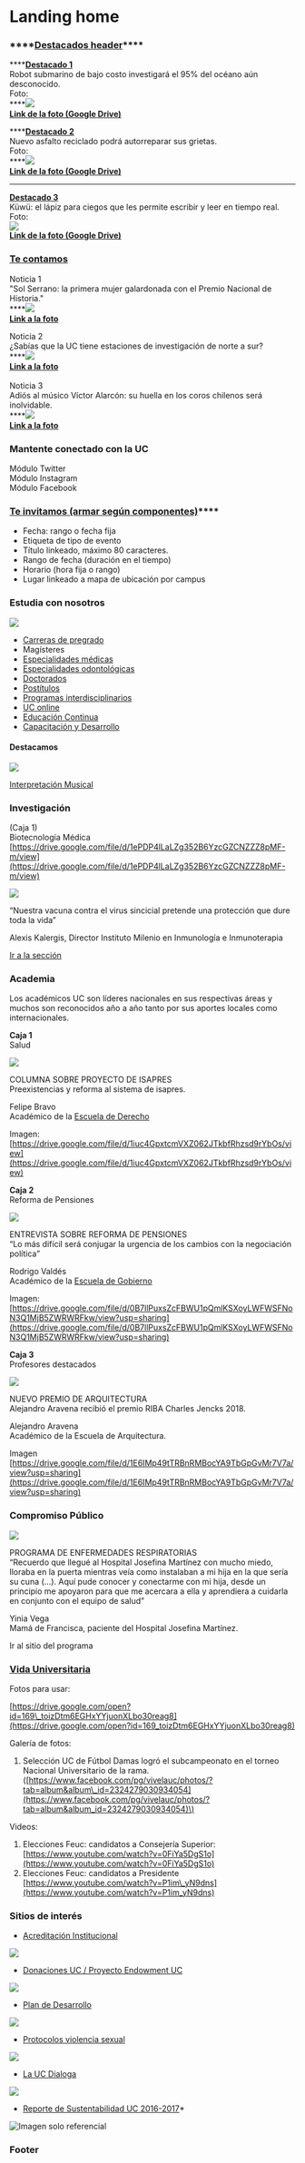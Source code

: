# Landing home

### \*\*\*\*[**Destacados header**](destacados-header/)\*\*\*\*

\*\*\*\*[**Destacado 1**](destacados-header/destacado-1.md)  
Robot submarino de bajo costo investigará el 95% del océano aún desconocido.  
Foto:  
****[![](https://lh3.googleusercontent.com/Hmu7IqU_gpSzTYXHs6RrAAhrdzuLEy04V7RYN2EO7pIJkx9EVkbXzWK5rv8_sKnc1hJceISKbAQ-H-KB_EG1mKta6ECHLbOJXwLFup-hnSGqROc_isOqtJ4mwk9hgTy0Xiy6I7Ly)  
**Link de la foto \(Google Drive\)**](https://drive.google.com/open?id=1MzuO7s_p5tCaErfUs1bAZ4vUmXXoOGZN)  


\*\*\*\*[**Destacado 2**](destacados-header/destacado-2.md)  
Nuevo asfalto reciclado podrá autorreparar sus grietas.  
Foto:  
****[![](https://lh5.googleusercontent.com/artBhu8vjZEl_3jQI1IrvKnN5YZuINDiXOW16e9rVleQm0ADQtwWbp5j9QC4M5nkg_R5tjijsGnOT6uyIm6jflBw1_4jE80r0_N74ZO1eZurz2jgSK6kRxV3jMcwcuX2vSf3bTb7)  
**Link de la foto \(Google Drive\)**](https://drive.google.com/open?id=1geAH0nL3Ikpi0SYSXAV1D20LYuLvQfW_)  
****  
  
[**Destacado 3**](destacados-header/destacado-3.md)  
Küwü: el lápiz para ciegos que les permite escribir y leer en tiempo real.  
Foto:  
[![](https://lh6.googleusercontent.com/oYbkKTrUc2_KJqqiQ3EQ0PFvyffJjwHPrNoaMzZnhTlV0NGDFmuo2bC_1v55r-cnUmCdy0kQ2BB098DROOffRW02j6QkZfdwklV4E_Q-j3gpAUAQa9x6ZenJyhkptDs4Ub_KbDVS)  
**Link de la foto \(Google Drive\)**](https://drive.google.com/open?id=1uyiW80uZxLSr_8T-9DTmHh5L0mIfFqpN)  


### [Te contamos](te-contamos/)

Noticia 1  
"Sol Serrano: la primera mujer galardonada con el Premio Nacional de Historia."  
****[![](https://lh5.googleusercontent.com/9VGgKqv0Roh1c7zM-d-JrEwo_Skyh-VSAekJRDK-YzttEAS4EOTTKcjZu9c86tuSXFtkx3n5I2KIHf7zXiRA7GIE2JoT385bAFxkkCSB1kGV1v9RDQDFMDjhmV2DWMseBLLL2MsS)](https://drive.google.com/open?id=1ald3OXxvt8ueg8n0xiUCqlMPJ5K1znsI)  
[**Link a la foto**](https://drive.google.com/open?id=1ald3OXxvt8ueg8n0xiUCqlMPJ5K1znsI)  


Noticia 2  
¿Sabías que la UC tiene estaciones de investigación de norte a sur?  
****[![](https://lh3.googleusercontent.com/lA4GAhS9WEgV_uCNniOAk9EKrLH9w7yFM31b7e5KrpeFkZ-LQfHRpk0iCUqjOEIlINVZKRjO0rF6kd8kd7h3zY3-mZ0f7bTT8UTpJjVIcf9MIErCkej5tOI_trBiBA6UNgHAIBIk)](https://drive.google.com/open?id=1X9Bj76lGT8TUQKU2szUrG15U3ljNJUjw)  
[**Link a la foto**  
](https://drive.google.com/open?id=1X9Bj76lGT8TUQKU2szUrG15U3ljNJUjw)  
Noticia 3  
Adiós al músico Víctor Alarcón: su huella en los coros chilenos será inolvidable.  
****[![](https://lh6.googleusercontent.com/YUx45IV-SRJC6Rb5EnhZn4LY3yJ7d83C4NHleHPRk9eAKoMvGmGNYZh8OEEZa2MXFPWLvMsI-mHwFsdz-RGXhEsJgrV0FOfAcHERTp3FguwBvdytakqtGl-WTkFc_8wl2gUWDW3P)](https://drive.google.com/open?id=1hPIPiP-SZKAHG9fNk1lNrKByStIJTDcw)  
[**Link a la foto**](https://drive.google.com/open?id=1hPIPiP-SZKAHG9fNk1lNrKByStIJTDcw)  


###  **Mantente conectado con la UC**

Módulo Twitter  
Módulo Instagram  
Módulo Facebook  


###  [**Te invitamos \(armar según componentes\)**](te-invitamos/)\*\*\*\*

* Fecha: rango o fecha fija
* Etiqueta de tipo de evento
* Título linkeado, máximo 80 caracteres.
* Rango de fecha \(duración en el tiempo\)
* Horario \(hora fija o rango\)
* Lugar linkeado a mapa de ubicación por campus

### Estudia con nosotros

![](../.gitbook/assets/home-estudiaconnosotros-caja.JPG)

* [Carreras de pregrado](http://admisionyregistros.uc.cl/futuros-alumnos/admision-via-psu/carreras)
* Magísteres
* [Especialidades médicas](https://medicina.uc.cl/postgrado/especialidades-medicas/)
* [Especialidades odontológicas](https://odontologia.uc.cl/postgrado/especialidades/)
* [Doctorados](http://doctorados.uc.cl/es/programas/nuestros-programas)
* [Postítulos](listado-de-postitulo.md)
* [Programas interdisciplinarios](programas-interdisciplinarios.md)
* [UC online](http://uconline.uc.cl/)
* [Educación Continua](http://www.educacioncontinua.uc.cl/)
* [Capacitación y Desarrollo](http://capacitacion.uc.cl/)

#### Destacamos

![](../.gitbook/assets/estudiaconnostros_destacamos_interpretacionmusical.png)

[Interpretación Musical](http://admisionyregistros.uc.cl/futuros-alumnos/admision-via-psu/carreras/1697-carreras-pregrado-interprete-musical)

###  Investigación

\(Caja 1\)  
Biotecnología Médica   
[https://drive.google.com/file/d/1ePDP4lLaLZg352B6YzcGZCNZZZ8pMF-m/view](https://drive.google.com/file/d/1ePDP4lLaLZg352B6YzcGZCNZZZ8pMF-m/view)

![](../.gitbook/assets/img_0172.JPG)

  
“Nuestra vacuna contra el virus sincicial pretende una protección que dure toda la vida”  
  
Alexis Kalergis, Director Instituto Milenio en Inmunología e Inmunoterapia  
  
[Ir a la sección](../investigacion/untitled-1.md)  
  


### Academia

Los académicos UC son líderes nacionales en sus respectivas áreas y muchos son reconocidos año a año tanto por sus aportes locales como internacionales.

**Caja 1**  
Salud

![](../.gitbook/assets/dbz9kzhxcaibkmr.jpg)

  
COLUMNA SOBRE PROYECTO DE ISAPRES  
Preexistencias y reforma al sistema de isapres.  
  
Felipe Bravo  
Académico de la [Escuela de Derecho](http://derecho.uc.cl/es/)  
  
Imagen: [https://drive.google.com/file/d/1iuc4GpxtcmVXZ062JTkbfRhzsd9rYbOs/view](https://drive.google.com/file/d/1iuc4GpxtcmVXZ062JTkbfRhzsd9rYbOs/view)

  
**Caja 2**  
Reforma de Pensiones

![](../.gitbook/assets/_mg_0282.JPG)

ENTREVISTA SOBRE REFORMA DE PENSIONES  
“Lo más difícil será conjugar la urgencia de los cambios con la negociación política”  
  
Rodrigo Valdés  
Académico de la [Escuela de Gobierno](http://gobierno.uc.cl/es/)

Imagen:  
[https://drive.google.com/file/d/0B7llPuxsZcFBWU1pQmlKSXoyLWFWSFNoN3Q1MjB5ZWRWRFkw/view?usp=sharing](https://drive.google.com/file/d/0B7llPuxsZcFBWU1pQmlKSXoyLWFWSFNoN3Q1MjB5ZWRWRFkw/view?usp=sharing)

**Caja 3**  
Profesores destacados  


![](../.gitbook/assets/18-09-13__alejandro_aravena_to_receive_2018_riba_charles_jencks_award_resizedmainheadshot_4.jpg)

NUEVO PREMIO DE ARQUITECTURA  
Alejandro Aravena recibió el premio RIBA Charles Jencks 2018.

Alejandro Aravena  
Académico de la Escuela de Arquitectura.

Imagen  
[https://drive.google.com/file/d/1E6IMp49tTRBnRMBocYA9TbGpGvMr7V7a/view?usp=sharing](https://drive.google.com/file/d/1E6IMp49tTRBnRMBocYA9TbGpGvMr7V7a/view?usp=sharing)

### Compromiso Público

![](../.gitbook/assets/recurso-1-100.jpg)

PROGRAMA DE ENFERMEDADES RESPIRATORIAS  
“Recuerdo que llegué al Hospital Josefina Martínez con mucho miedo, lloraba en la puerta mientras veía como instalaban a mi hija en la que sería su cuna \(...\). Aquí pude conocer y conectarme con mi hija, desde un principio me apoyaron para que me acercara a ella y aprendiera a cuidarla en conjunto con el equipo de salud”  
  
Yinia Vega  
Mamá de Francisca, paciente del Hospital Josefina Martínez.  
  
Ir al sitio del programa  
  


###  [Vida Universitaria](vida-universitara/)

Fotos para usar:

[https://drive.google.com/open?id=169\_toizDtm6EGHxYYjuonXLbo30reag8](https://drive.google.com/open?id=169_toizDtm6EGHxYYjuonXLbo30reag8)  
  
Galería de fotos:

1. Selección UC de Fútbol Damas logró el subcampeonato en el torneo Nacional Universitario de la rama. \([https://www.facebook.com/pg/vivelauc/photos/?tab=album&album\_id=2324279030934054](https://www.facebook.com/pg/vivelauc/photos/?tab=album&album_id=2324279030934054)\)

Videos:

1. Elecciones Feuc: candidatos a Consejería Superior: [https://www.youtube.com/watch?v=0FiYa5DgS1o](https://www.youtube.com/watch?v=0FiYa5DgS1o)
2. Elecciones Feuc: candidatos a Presidente [https://www.youtube.com/watch?v=P1im\_yN9dns](https://www.youtube.com/watch?v=P1im_yN9dns)



### Sitios de interés

* [Acreditación Institucional](http://acreditacion.uc.cl)

![](../.gitbook/assets/sitios-de-interes_banner_acreditacion-institucional.jpg)

* [Donaciones UC / Proyecto Endowment UC](https://donaciones.uc.cl/) 

![](../.gitbook/assets/sitios-de-interes_banner_endowment.jpg)

* [Plan de Desarrollo](../universidad/plan-de-desarrollo.md)

![](../.gitbook/assets/sitios-de-interes_banner_plan-desarrollo.jpg)

* [Protocolos violencia sexual](../violencia-sexual/untitled.md)

![](../.gitbook/assets/sitios-de-interes_banner_violencia-sexual.jpg)

* [La UC Dialoga](../uc-dialoga/untitled.md)

![](../.gitbook/assets/sitios-de-interes_banner_uc-dialoga.jpg)

* [Reporte de Sustentabilidad UC 2016-2017](https://www.uc.cl/es/component/docman/doc_download/123-reporte-de-sustentabilidad-uc-2016-2017)\*

![Imagen solo referencial](../.gitbook/assets/home-sitiosdeinteres-reportesustentabilidad.JPG)

### Footer


